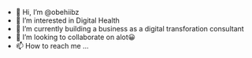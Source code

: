 - 👋 Hi, I’m @obehiibz
- 👀 I’m interested in Digital Health
- 🌱 I’m currently building a business as a digital transforation consultant
- 💞️ I’m looking to collaborate on alot😀
- 📫 How to reach me ...

<!---
obehiibz/obehiibz is a ✨ special ✨ repository because its `README.md` (this file) appears on your GitHub profile.
You can click the Preview link to take a look at your changes.
--->
